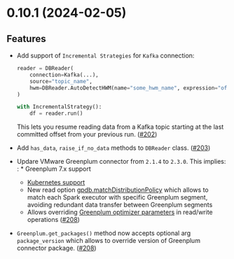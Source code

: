 # 0.10.1 (2024-02-05)

## Features

- Add support of  `Incremental Strategies` for `Kafka` connection:
  ```python
  reader = DBReader(
      connection=Kafka(...),
      source="topic_name",
      hwm=DBReader.AutoDetectHWM(name="some_hwm_name", expression="offset"),
  )

  with IncrementalStrategy():
      df = reader.run()
  ```

  This lets you resume reading data from a Kafka topic starting at the last committed offset from your previous run. ([#202](https://github.com/MobileTeleSystems/onetl/pull/202))
- Add `has_data`, `raise_if_no_data` methods to `DBReader` class. ([#203](https://github.com/MobileTeleSystems/onetl/pull/203))
- Updare VMware Greenplum connector from `2.1.4` to `2.3.0`. This implies:
  : * Greenplum 7.x support
    * [Kubernetes support](https://docs.vmware.com/en/VMware-Greenplum-Connector-for-Apache-Spark/2.3/greenplum-connector-spark/configure.html#k8scfg)
    * New read option [gpdb.matchDistributionPolicy](https://docs.vmware.com/en/VMware-Greenplum-Connector-for-Apache-Spark/2.3/greenplum-connector-spark/options.html#distpolmotion)
      which allows to match each Spark executor with specific Greenplum segment, avoiding redundant data transfer between Greenplum segments
    * Allows overriding [Greenplum optimizer parameters](https://docs.vmware.com/en/VMware-Greenplum-Connector-for-Apache-Spark/2.3/greenplum-connector-spark/options.html#greenplum-gucs) in read/write operations ([#208](https://github.com/MobileTeleSystems/onetl/pull/208))
- `Greenplum.get_packages()` method now accepts optional arg `package_version` which allows to override version of Greenplum connector package. ([#208](https://github.com/MobileTeleSystems/onetl/pull/208))
